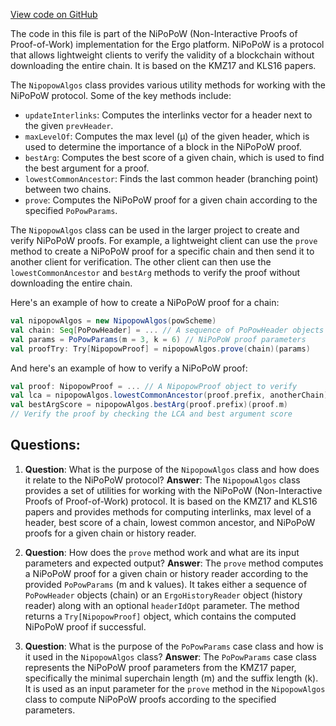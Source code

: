 [View code on GitHub](https://github.com/ergoplatform/ergo/src/main/scala/org/ergoplatform/modifiers/history/popow/NipopowAlgos.scala)

The code in this file is part of the NiPoPoW (Non-Interactive Proofs of Proof-of-Work) implementation for the Ergo platform. NiPoPoW is a protocol that allows lightweight clients to verify the validity of a blockchain without downloading the entire chain. It is based on the KMZ17 and KLS16 papers.

The `NipopowAlgos` class provides various utility methods for working with the NiPoPoW protocol. Some of the key methods include:

- `updateInterlinks`: Computes the interlinks vector for a header next to the given `prevHeader`.
- `maxLevelOf`: Computes the max level (µ) of the given header, which is used to determine the importance of a block in the NiPoPoW proof.
- `bestArg`: Computes the best score of a given chain, which is used to find the best argument for a proof.
- `lowestCommonAncestor`: Finds the last common header (branching point) between two chains.
- `prove`: Computes the NiPoPoW proof for a given chain according to the specified `PoPowParams`.

The `NipopowAlgos` class can be used in the larger project to create and verify NiPoPoW proofs. For example, a lightweight client can use the `prove` method to create a NiPoPoW proof for a specific chain and then send it to another client for verification. The other client can then use the `lowestCommonAncestor` and `bestArg` methods to verify the proof without downloading the entire chain.

Here's an example of how to create a NiPoPoW proof for a chain:

```scala
val nipopowAlgos = new NipopowAlgos(powScheme)
val chain: Seq[PoPowHeader] = ... // A sequence of PoPowHeader objects representing the chain
val params = PoPowParams(m = 3, k = 6) // NiPoPoW proof parameters
val proofTry: Try[NipopowProof] = nipopowAlgos.prove(chain)(params)
```

And here's an example of how to verify a NiPoPoW proof:

```scala
val proof: NipopowProof = ... // A NipopowProof object to verify
val lca = nipopowAlgos.lowestCommonAncestor(proof.prefix, anotherChain)
val bestArgScore = nipopowAlgos.bestArg(proof.prefix)(proof.m)
// Verify the proof by checking the LCA and best argument score
```
## Questions: 
 1. **Question**: What is the purpose of the `NipopowAlgos` class and how does it relate to the NiPoPoW protocol?
   **Answer**: The `NipopowAlgos` class provides a set of utilities for working with the NiPoPoW (Non-Interactive Proofs of Proof-of-Work) protocol. It is based on the KMZ17 and KLS16 papers and provides methods for computing interlinks, max level of a header, best score of a chain, lowest common ancestor, and NiPoPoW proofs for a given chain or history reader.

2. **Question**: How does the `prove` method work and what are its input parameters and expected output?
   **Answer**: The `prove` method computes a NiPoPoW proof for a given chain or history reader according to the provided `PoPowParams` (m and k values). It takes either a sequence of `PoPowHeader` objects (chain) or an `ErgoHistoryReader` object (history reader) along with an optional `headerIdOpt` parameter. The method returns a `Try[NipopowProof]` object, which contains the computed NiPoPoW proof if successful.

3. **Question**: What is the purpose of the `PoPowParams` case class and how is it used in the `NipopowAlgos` class?
   **Answer**: The `PoPowParams` case class represents the NiPoPoW proof parameters from the KMZ17 paper, specifically the minimal superchain length (m) and the suffix length (k). It is used as an input parameter for the `prove` method in the `NipopowAlgos` class to compute NiPoPoW proofs according to the specified parameters.